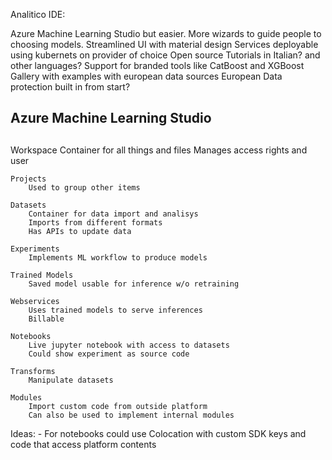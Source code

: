 
Analitico IDE:

Azure Machine Learning Studio but easier.
More wizards to guide people to choosing models.
Streamlined UI with material design
Services deployable using kubernets on provider of choice
Open source
Tutorials in Italian? and other languages?
Support for branded tools like CatBoost and XGBoost
Gallery with examples with european data sources
European Data protection built in from start?


## 
## Azure Machine Learning Studio
##

Workspace
    Container for all things and files
    Manages access rights and user

    Projects
        Used to group other items

    Datasets
        Container for data import and analisys
        Imports from different formats
        Has APIs to update data        

    Experiments
        Implements ML workflow to produce models

    Trained Models
        Saved model usable for inference w/o retraining

    Webservices
        Uses trained models to serve inferences
        Billable

    Notebooks
        Live jupyter notebook with access to datasets
        Could show experiment as source code

    Transforms
        Manipulate datasets

    Modules
        Import custom code from outside platform
        Can also be used to implement internal modules


Ideas:
    - For notebooks could use Colocation with custom SDK keys and code that access platform contents
